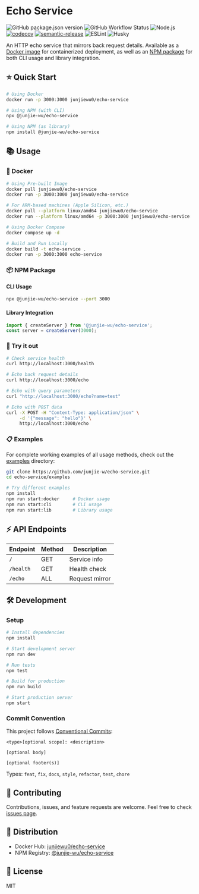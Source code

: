 # Echo Service

![GitHub package.json version](https://img.shields.io/github/package-json/v/junjie-w/echo-service)
![GitHub Workflow Status](https://img.shields.io/github/actions/workflow/status/junjie-w/echo-service/quality-checks.yml)
![Node.js](https://img.shields.io/badge/Node.js->=20-brightgreen)
[![codecov](https://codecov.io/gh/junjie-w/echo-service/branch/main/graph/badge.svg)](https://codecov.io/gh/junjie-w/echo-service)
[![semantic-release](https://img.shields.io/badge/semantic--release-enabled-brightgreen?logo=semantic-release)](https://github.com/semantic-release/semantic-release)
![ESLint](https://img.shields.io/badge/ESLint-enabled-brightgreen)
![Husky](https://img.shields.io/badge/Husky-enabled-brightgreen)

An HTTP echo service that mirrors back request details. 
Available as a [Docker image](https://hub.docker.com/r/junjiewu0/echo-service) for containerized deployment, as well as an [NPM package](https://www.npmjs.com/package/@junjie-wu/echo-service) for both CLI usage and library integration.

## ⭐ Quick Start

```bash
# Using Docker
docker run -p 3000:3000 junjiewu0/echo-service

# Using NPM (with CLI)
npx @junjie-wu/echo-service

# Using NPM (as library)
npm install @junjie-wu/echo-service
```

## 📚 Usage

### 🐳 Docker

```bash
# Using Pre-built Image
docker pull junjiewu0/echo-service
docker run -p 3000:3000 junjiewu0/echo-service

# For ARM-based machines (Apple Silicon, etc.)
docker pull --platform linux/amd64 junjiewu0/echo-service
docker run --platform linux/amd64 -p 3000:3000 junjiewu0/echo-service

# Using Docker Compose
docker compose up -d

# Build and Run Locally
docker build -t echo-service .
docker run -p 3000:3000 echo-service
```

### 📦 NPM Package

#### CLI Usage

```bash
npx @junjie-wu/echo-service --port 3000
```

#### Library Integration

```typescript
import { createServer } from '@junjie-wu/echo-service';
const server = createServer(3000);
```

### 🧪 Try it out

```bash
# Check service health
curl http://localhost:3000/health

# Echo back request details
curl http://localhost:3000/echo

# Echo with query parameters
curl "http://localhost:3000/echo?name=test"

# Echo with POST data
curl -X POST -H "Content-Type: application/json" \
     -d '{"message": "hello"}' \
     http://localhost:3000/echo
```

### 📋 Examples
For complete working examples of all usage methods, check out the [examples](./examples) directory:
```bash
git clone https://github.com/junjie-w/echo-service.git
cd echo-service/examples

# Try different examples
npm install
npm run start:docker     # Docker usage
npm run start:cli        # CLI usage
npm run start:lib        # Library usage
```

## ⚡ API Endpoints

| Endpoint | Method | Description |
|----------|--------|-------------|
| `/` | GET | Service info |
| `/health` | GET | Health check |
| `/echo` | ALL | Request mirror |

## 🛠️ Development

### Setup

```bash
# Install dependencies
npm install

# Start development server
npm run dev

# Run tests
npm test

# Build for production
npm run build

# Start production server
npm start
```

### Commit Convention

This project follows [Conventional Commits](https://www.conventionalcommits.org/):

```
<type>[optional scope]: <description>

[optional body]

[optional footer(s)]
```

Types: `feat`, `fix`, `docs`, `style`, `refactor`, `test`, `chore`

## 🤝 Contributing

Contributions, issues, and feature requests are welcome. Feel free to check [issues page](https://github.com/junjie-w/echo-service/issues).

## 🚀 Distribution

- Docker Hub: [junjiewu0/echo-service](https://hub.docker.com/r/junjiewu0/echo-service)
- NPM Registry: [@junjie-wu/echo-service](https://www.npmjs.com/package/@junjie-wu/echo-service)

## 📄 License

MIT
